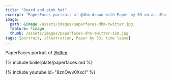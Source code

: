 ```yaml
---
title: "Beard and pink hat"
excerpt: "PaperFaces portrait of @dhm drawn with Paper by 53 on an iPad."
image: 
  path: &image /assets/images/paperfaces-dhm-twitter.jpg 
  feature: *image
  thumb: /assets/images/paperfaces-dhm-twitter-150.jpg
tags: [portrait, illustration, Paper by 53, time lapse]
---
```


PaperFaces portrait of [@dhm](http://twitter.com/dhm).

{% include boilerplate/paperfaces.md %}

{% include youtube id="8znOwv0XxcI" %}
